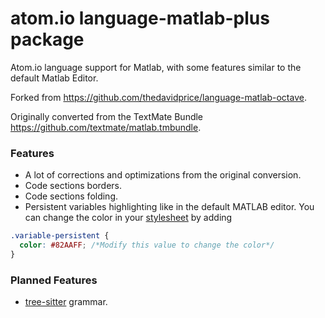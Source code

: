 # atom.io language-matlab-plus package
Atom.io language support for Matlab, with some features similar to the default Matlab Editor.

Forked from https://github.com/thedavidprice/language-matlab-octave.

Originally converted from the TextMate Bundle https://github.com/textmate/matlab.tmbundle.

### Features
- A lot of corrections and optimizations from the original conversion.
- Code sections borders.
- Code sections folding.
- Persistent variables highlighting like in the default MATLAB editor. You can change the color in your [stylesheet](https://flight-manual.atom.io/using-atom/sections/basic-customization/#style-tweaks) by adding
~~~css
.variable-persistent {
  color: #82AAFF; /*Modify this value to change the color*/
}
~~~

### Planned Features
- [tree-sitter](https://github.com/tree-sitter/tree-sitter) grammar.
